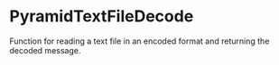 # PyramidTextFileDecode
Function for reading a text file in an encoded format and returning the decoded message.
